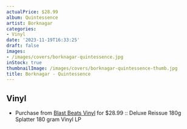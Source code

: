 ```yaml
---
actualPrice: $28.99
album: Quintessence
artist: Borknagar
categories:
- Vinyl
date: '2023-11-19T16:33:25'
draft: false
images:
- /images/covers/borknagar-quintessence.jpg
inStock: true
thumbnailImage: /images/covers/borknagar-quintessence-thumb.jpg
title: Borknagar - Quintessence
---
```


## Vinyl
* Purchase from [Blast Beats Vinyl](https://blastbeatsvinyl.com/products/borknagar-quintessence-deluxe-reissue-180g-splatter-180-gram-vinyl-lp) for $28.99 :: Deluxe Reissue 180g Splatter 180 gram Vinyl LP
